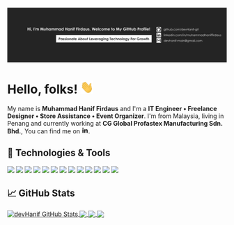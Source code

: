[![Header](img/devHanif-github.png "Header")](https://github.com/devHanif-git)

# Hello, folks! <img src="img/wave.gif" width="30px" height="30px" />

My name is **Muhammad Hanif Firdaus** and I'm a **IT Engineer • Freelance Designer • Store Assistance • Event Organizer**. I'm from Malaysia, living in Penang and currently working at **CG Global Profastex Manufacturing Sdn. Bhd.**, You can find me on [![LinkedIn][2.2]][2].

## 🔧 Technologies & Tools
![](https://img.shields.io/badge/OS-Windows-informational?style=flat&logo=windows&logoColor=white&color=2bbc8a)
![](https://img.shields.io/badge/OS-Linux-informational?style=flat&logo=linux&logoColor=white&color=2bbc8a)
![](https://img.shields.io/badge/Code-JavaScript-informational?style=flat&logo=javascript&logoColor=white&color=2bbc8a)
![](https://img.shields.io/badge/Code-C++-informational?style=flat&logo=cplusplus&logoColor=white&color=2bbc8a)
![](https://img.shields.io/badge/Code-C-informational?style=flat&logo=c&logoColor=white&color=2bbc8a)
![](https://img.shields.io/badge/Code-React-informational?style=flat&logo=react&logoColor=white&color=2bbc8a)
![](https://img.shields.io/badge/Code-VB.Net-informational?style=flat&logo=dotnet&logoColor=white&color=2bbc8a)
![](https://img.shields.io/badge/Code-HTML5-informational?style=flat&logo=html5&logoColor=white&color=2bbc8a)
![](https://img.shields.io/badge/Code-CSS3-informational?style=flat&logo=css3&logoColor=white&color=2bbc8a)
![](https://img.shields.io/badge/Code-Tailwind%20CSS-informational?style=flat&logo=tailwindcss&logoColor=white&color=2bbc8a)
![](https://img.shields.io/badge/Code-Next.js-informational?style=flat&logo=nextdotjs&logoColor=white&color=2bbc8a)
![](https://img.shields.io/badge/DB-MySQL-informational?style=flat&logo=mysql&logoColor=white&color=2bbc8a)
![](https://img.shields.io/badge/DB-Microsoft%20SQL%20Server-informational?style=flat&logo=microsoftsqlserver&logoColor=white&color=2bbc8a)

## &#x1f4c8; GitHub Stats
<a href="https://github.com/devHanif-git/devHanif-git">
  <img align="center" src="https://github-readme-stats.vercel.app/api?username=devHanif-git&show_icons=true&line_height=27&count_private=true&title_color=ffffff&text_color=c9cacc&icon_color=2bbc8a&bg_color=1d1f21" alt="devHanif GitHub Stats" />
</a>
<a href="https://github.com/devHanif-git/devHanif-git">
  <img align="center" src="https://github-readme-stats.vercel.app/api/top-langs/?username=devHanif-git&hide=batchfile&title_color=ffffff&text_color=c9cacc&icon_color=2bbc8a&bg_color=1d1f21&langs_count=5" />
</a>

<a href="https://github.com/devHanif-git/CG-Inventory-Management">
  <img align="center" src="https://github-readme-stats.vercel.app/api/pin/?username=devHanif-git&repo=CG-Inventory-Management&title_color=ffffff&text_color=c9cacc&icon_color=2bbc8a&bg_color=1d1f21" />
</a>
<a href="https://github.com/devHanif-git/CG-MES-MTF-Creation-Module">
  <img align="center" src="https://github-readme-stats.vercel.app/api/pin/?username=devHanif-git&repo=CG-MES-MTF-Creation-Module&title_color=ffffff&text_color=c9cacc&icon_color=2bbc8a&bg_color=1d1f21" />
</a>
<!-- links to your social media accounts -->

[1]: https://github.com/devHanif-git
[2]: https://www.linkedin.com/in/muhammadhaniffirdaus/

<!-- icons -->

[2.2]: img/linkedin15x15.png "LinkedIn Logo"

<!-- Resources -->
<!-- Icons: https://simpleicons.org/ -->
<!-- GitHub Stats: https://github.com/anuraghazra/github-readme-stats -->
<!-- Emojis: https://emojipedia.org/emoji/ -->
<!-- HTML Emojis: https://www.fileformat.info/index.htm -->
<!-- Shields: https://shields.io/ -->
<!-- Awesome GitHub Profile README: https://github.com/abhisheknaiidu/awesome-github-profile-readme -->
